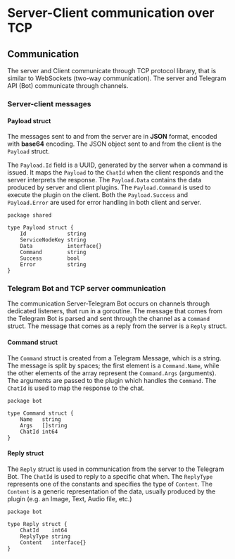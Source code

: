 # Server-Client communication over TCP

## Communication

The server and Client communicate through TCP protocol library, that is similar to WebSockets (two-way communication).
The server and Telegram API (Bot) communicate through channels.

### Server-client messages

#### Payload struct

The messages sent to and from the server are in **JSON** format, encoded with **base64** encoding. The JSON object sent
to and from the client is the `Payload` struct.

The `Payload.Id` field is a UUID, generated by the server when a command is issued. It maps the `Payload` to
the `ChatId` when the client responds and the server interprets the response. The `Payload.Data` contains the data
produced by server and client plugins. The `Payload.Command` is used to execute the plugin on the client. Both
the `Payload.Success` and `Payload.Error` are used for error handling in both client and server.

```golang
package shared

type Payload struct {
	Id             string
	ServiceNodeKey string
	Data           interface{}
	Command        string
	Success        bool
	Error          string
}
```

### Telegram Bot and TCP server communication

The communication Server-Telegram Bot occurs on channels through dedicated listeners, that run in a goroutine. The
message that comes from the Telegram Bot is parsed and sent through the channel as a `Command` struct. The message that
comes as a reply from the server is a `Reply` struct.

#### Command struct

The `Command` struct is created from a Telegram Message, which is a string. The message is split by spaces; the first
element is a `Command.Name`, while the other elements of the array represent the `Command.Args` (arguments). The
arguments are passed to the plugin which handles the `Command`. The `ChatId` is used to map the response to the chat.

```golang
package bot

type Command struct {
	Name   string
	Args   []string
	ChatId int64
}
```

#### Reply struct

The `Reply` struct is used in communication from the server to the Telegram Bot. The `ChatId` is used to reply to a
specific chat when. The `ReplyType` represents one of the constants and specifies the type of `Content`. The `Content`
is a generic representation of the data, usually produced by the plugin (e.g. an Image, Text, Audio file, etc.)

```golang
package bot

type Reply struct {
	ChatId    int64
	ReplyType string
	Content   interface{}
}
```





